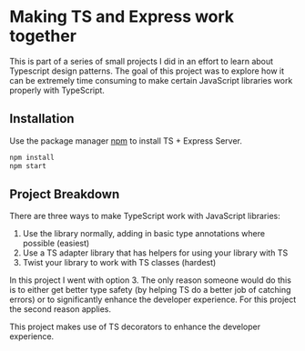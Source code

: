 # Making TS and Express work together
This is part of a series of small projects I did in an effort to learn about Typescript design patterns. The goal of this project was to explore how it can be extremely time consuming to make certain JavaScript libraries work properly with TypeScript.

## Installation

Use the package manager [npm](https://nodejs.org/en/)  to install TS + Express Server.

```bash
npm install
npm start
```

## Project Breakdown

There are three ways to make TypeScript work with JavaScript libraries:
1. Use the library normally, adding in basic type annotations where possible (easiest)
2. Use a TS adapter library that has helpers for using your library with TS
3. Twist your library to work with TS classes (hardest)

In this project I went with option 3. The only reason someone would do this is to either get better type safety (by helping TS do a better job of catching errors) or to significantly enhance the developer experience. For this project the second reason applies.

This project makes use of TS decorators to enhance the developer experience.